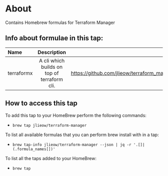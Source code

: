 # About

Contains Homebrew formulas for Terraform Manager

## Info about formulae in this tap: 

| Name | Description | Link
| :---     |   :---: | ---:
| terraformx | A cli which builds on top of terraform cli. | https://github.com/jlieow/terraform_manager

## How to access this tap

To add this tap to your HomeBrew perform the following commands:
- `brew tap jlieow/terraform-manager`

To list all available formulas that you can perform brew install with in a tap:
- `brew tap-info jlieow/terraform-manager --json | jq -r '.[]|(.formula_names[])'`

To list all the taps added to your HomeBrew:
- `brew tap`

